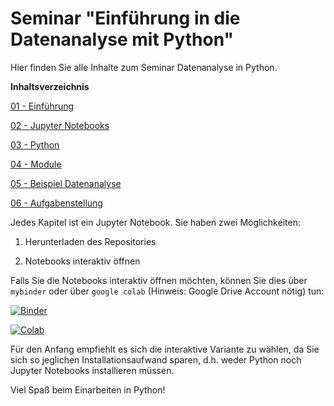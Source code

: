 # Seminar "Einführung in die Datenanalyse mit Python"

Hier finden Sie alle Inhalte zum Seminar Datenanalyse in Python. 

**Inhaltsverzeichnis**

[01 - Einführung](01_Einführung.ipynb)

[02 - Jupyter Notebooks](02_Jupyter_Notebooks.ipynb)

[03 - Python](03_Einführung_Python.ipynb)

[04 - Module](04_Module_nutzen.ipynb)

[05 - Beispiel Datenanalyse](05_Beispiel_Datenanalyse.ipynb)

[06 - Aufgabenstellung](06_Aufgabe.ipynb)

Jedes Kapitel ist ein Jupyter Notebook. Sie haben zwei Möglichkeiten:

1. Herunterladen des Repositories 

2. Notebooks interaktiv öffnen 

Falls Sie die Notebooks interaktiv öffnen möchten, können Sie dies über `mybinder` oder über `google colab` (Hinweis: Google Drive Account nötig) tun: 


[![Binder](https://mybinder.org/badge_logo.svg)](https://mybinder.org/v2/gh/zeidlerf/Seminar_DatenAnalyse/master)


[![Colab](https://colab.research.google.com/assets/colab-badge.svg)](https://colab.research.google.com/github/zeidlerf/Seminar_DatenAnalyse/blob/master/01_Einf%C3%BChrung.ipynb)

Für den Anfang empfiehlt es sich die interaktive Variante zu wählen, da Sie sich so jeglichen Installationsaufwand sparen, d.h. weder Python noch Jupyter Notebooks installieren müssen. 


Viel Spaß beim Einarbeiten in Python!








